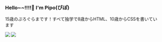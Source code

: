 ### Hello~~!!!!👋 I'm Pipo(ぴぽ)
15歳のぷろぐらまです！すべて独学で8歳からHTML、10歳からCSSを書いています

<a href="https://github.com/anuraghazra/github-readme-stats">
  <img align="left" src="https://github-readme-stats.vercel.app/api?username=xqrcx&count_private=true&show_icons=true" />
</a>
<a href="https://github.com/anuraghazra/github-readme-stats">
  <img align="left" src="https://github-readme-stats.vercel.app/api/top-langs/?username=xqrcx" />
</a>

